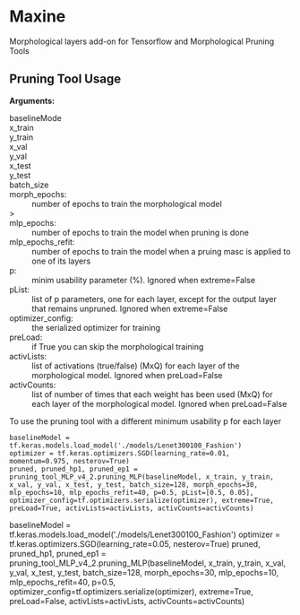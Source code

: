 # Maxine
Morphological layers add-on for Tensorflow and Morphological Pruning Tools

## Pruning Tool Usage
<b>Arguments:</b>
<dl>
  <dt> baselineMode </dt>
  <dt> x_train </dt>  
  <dt> y_train </dt>
  <dt> x_val </dt>
  <dt> y_val </dt>
  <dt> x_test </dt>
  <dt> y_test </dt>
  <dt> batch_size </dt>
  <dt> morph_epochs: </dt>
    <dd> number of epochs to train the morphological model </dd>>
  <dt> mlp_epochs: </dt>
    <dd> number of epochs to train the model when pruning is done </dd>
  <dt> mlp_epochs_refit: </dt>
    <dd> number of epochs to train the model when a pruing masc is applied to one of its layers </dd>
  <dt> p: </dt>
    <dd> minim usability parameter (%). Ignored when extreme=False </dd>
  <dt> pList: </dt>
    <dd> list of p parameters, one for each layer, except for the output layer that remains unpruned. Ignored when extreme=False </dd>
  <dt> optimizer_config: </dt>
    <dd> the serialized optimizer for training </dd>
  <dt> preLoad: </dt>
    <dd> if True you can skip the morphological training </dd>
  <dt> activLists: </dt>
    <dd> list of activations (true/false) (MxQ) for each layer of the morphological model. Ignored when preLoad=False </dd>
  <dt> activCounts: </dt> 
    <dd> list of number of times that each weight has been used (MxQ) for each layer of the morphological model. Ignored when preLoad=False </dd>
</dl>


To use the pruning tool with a different minimum usability p for each layer 
```
baselineModel = tf.keras.models.load_model('./models/Lenet300100_Fashion')
optimizer = tf.keras.optimizers.SGD(learning_rate=0.01, momentum=0.975, nesterov=True)
pruned, pruned_hp1, pruned_ep1 = pruning_tool_MLP_v4_2.pruning_MLP(baselineModel, x_train, y_train, x_val, y_val, x_test, y_test, batch_size=128, morph_epochs=30, mlp_epochs=10, mlp_epochs_refit=40, p=0.5, pList=[0.5, 0.05], optimizer_config=tf.optimizers.serialize(optimizer), extreme=True, preLoad=True, activLists=activLists, activCounts=activCounts)
```

baselineModel = tf.keras.models.load_model('./models/Lenet300100_Fashion')
optimizer = tf.keras.optimizers.SGD(learning_rate=0.05, nesterov=True)
pruned, pruned_hp1, pruned_ep1 = pruning_tool_MLP_v4_2.pruning_MLP(baselineModel, x_train, y_train, x_val, y_val, x_test, y_test, batch_size=128, morph_epochs=30, mlp_epochs=10, mlp_epochs_refit=40, p=0.5, optimizer_config=tf.optimizers.serialize(optimizer), extreme=True, preLoad=False, activLists=activLists, activCounts=activCounts)
